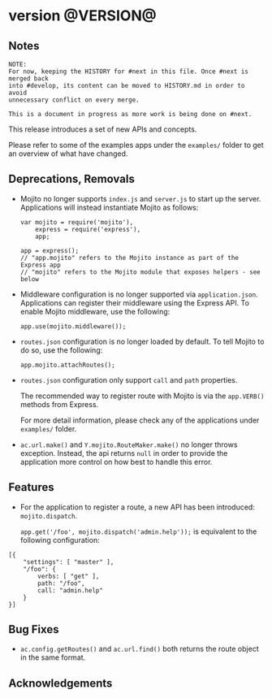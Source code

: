 version @VERSION@
=================

Notes
-----

```
NOTE:
For now, keeping the HISTORY for #next in this file. Once #next is merged back
into #develop, its content can be moved to HISTORY.md in order to avoid
unnecessary conflict on every merge.

This is a document in progress as more work is being done on #next.
```

This release introduces a set of new APIs and concepts. 

Please refer to some of the examples apps under the `examples/` folder to get
an overview of what have changed.

Deprecations, Removals
----------------------

* Mojito no longer supports `index.js` and `server.js` to start up the server.
  Applications will instead instantiate Mojito as follows:

      var mojito = require('mojito'),
          express = require('express'),
          app;

      app = express();
      // "app.mojito" refers to the Mojito instance as part of the Express app
      // "mojito" refers to the Mojito module that exposes helpers - see below

* Middleware configuration is no longer supported via `application.json`.
  Applications can register their middleware using the Express API. To enable
  Mojito middleware, use the following:

      app.use(mojito.middleware());

* `routes.json` configuration is no longer loaded by default. To tell Mojito to
  do so, use the following:
      
      app.mojito.attachRoutes();

* `routes.json` configuration only support `call` and `path` properties.

  The recommended way to register route with Mojito is via the `app.VERB()`
  methods from Express.

  For more detail information, please check any of the applications under
  `examples/` folder.

* `ac.url.make()` and `Y.mojito.RouteMaker.make()` no longer throws exception.
  Instead, the api returns `null` in order to provide the application more
  control on how best to handle this error.


Features
--------

* For the application to register a route, a new API has been introduced:
  `mojito.dispatch`.

  `app.get('/foo', mojito.dispatch('admin.help'));` is equivalent to the
  following configuration:

```
[{
    "settings": [ "master" ],
    "/foo": {
        verbs: [ "get" ],
        path: "/foo",
        call: "admin.help"
    }
}]
```

Bug Fixes
---------

* `ac.config.getRoutes()` and `ac.url.find()` both returns the route object in
  the same format.

Acknowledgements
----------------

